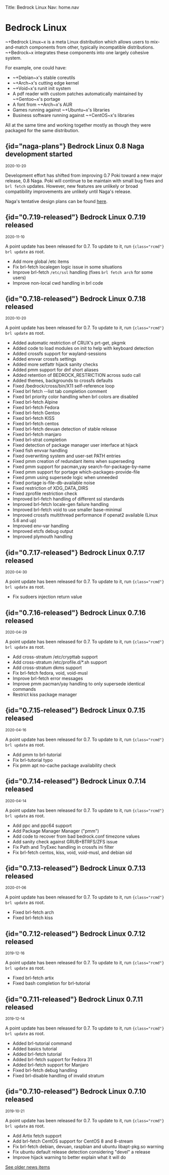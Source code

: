 Title: Bedrock Linux
Nav:   home.nav

Bedrock Linux
=============

~+Bedrock Linux~x is a meta Linux distribution which allows users to
mix-and-match components from other, typically incompatible distributions.
~+Bedrock~x integrates these components into one largely cohesive system.

For example, one could have:

- ~+Debian~x's stable coreutils
- ~+Arch~x's cutting edge kernel
- ~+Void~x's runit init system
- A pdf reader with custom patches automatically maintained by ~+Gentoo~x's portage
- A font from ~+Arch~x's AUR
- Games running against ~+Ubuntu~x's libraries
- Business software running against ~+CentOS~x's libraries

All at the same time and working together mostly as though they were packaged
for the same distribution.

## {id="naga-plans"} Bedrock Linux 0.8 Naga development started
<small>2020-10-20</small>

Development effort has shifted from improving 0.7 Poki toward a new major
release, 0.8 Naga.  Poki will continue to be maintain with small bug fixes and
`brl fetch` updates.  However, new features are unlikely or broad compatibility
improvements are unlikely until Naga's release.

Naga's tentative design plans can be found [here](0.8/plans.html).

## {id="0.7.19-released"} Bedrock Linux 0.7.19 released
<small>2020-11-10</small>

A point update has been released for 0.7.  To update to it, run `{class="rcmd"} brl update` as root.

- Add more global /etc items
- Fix brl-fetch localegen logic issue in some situations
- Improve brl-fetch `/etc/ssl` handling (fixes `brl fetch arch` for some users)
- Improve non-local cwd handling in brl code

## {id="0.7.18-released"} Bedrock Linux 0.7.18 released
<small>2020-10-20</small>

A point update has been released for 0.7.  To update to it, run `{class="rcmd"} brl update` as root.

- Added automatic restriction of CRUX's prt-get, pkgmk
- Added code to load modules on init to help with keyboard detection
- Added crossfs support for wayland-sessions
- Added envvar crossfs settings
- Added more setfattr hijack sanity checks
- Added pmm support for dnf short aliases
- Added retention of BEDROCK_RESTRICTION across sudo call
- Added themes, backgrounds to crossfs defaults
- Fixed /bedrock/cross/bin/X11 self-reference loop
- Fixed brl fetch --list tab completion comment
- Fixed brl priority color handling when brl colors are disabled
- Fixed brl-fetch Alpine
- Fixed brl-fetch Fedora
- Fixed brl-fetch Gentoo
- Fixed brl-fetch KISS
- Fixed brl-fetch centos
- Fixed brl-fetch devuan detection of stable release
- Fixed brl-fetch manjaro
- Fixed brl-strat completion
- Fixed detection of package manager user interface at hijack
- Fixed fish envvar handling
- Fixed overwriting system and user-set PATH entries
- Fixed pmm creation of redundant items when superseding
- Fixed pmm support for pacman,yay search-for-package-by-name
- Fixed pmm support for portage which-packages-provide-file
- Fixed pmm using supersede logic when unneeded
- Fixed portage is-file-db-available noise
- Fixed restriction of XDG_DATA_DIRS
- Fixed zprofile restriction check
- Improved brl-fetch handling of different ssl standards
- Improved brl-fetch locale-gen failure handling
- Improved brl-fetch void to use smaller base-minimal
- Improved crossfs multithread performance if openat2 available (Linux 5.6 and up)
- Improved env-var handling
- Improved etcfs debug output
- Improved plymouth handling

## {id="0.7.17-released"} Bedrock Linux 0.7.17 released
<small>2020-04-30</small>

A point update has been released for 0.7.  To update to it, run `{class="rcmd"} brl update` as root.

- Fix sudoers injection return value

## {id="0.7.16-released"} Bedrock Linux 0.7.16 released
<small>2020-04-29</small>

A point update has been released for 0.7.  To update to it, run `{class="rcmd"} brl update` as root.

- Add cross-stratum /etc/crypttab support
- Add cross-stratum /etc/profile.d/*.sh support
- Add cross-stratum dkms support
- Fix brl-fetch fedora, void, void-musl
- Improve brl-fetch error messages
- Improve pmm pacman/yay handling to only supersede identical commands
- Restrict kiss package manager

## {id="0.7.15-released"} Bedrock Linux 0.7.15 released
<small>2020-04-16</small>

A point update has been released for 0.7.  To update to it, run `{class="rcmd"} brl update` as root.

- Add pmm to brl-tutorial
- Fix brl-tutorial typo
- Fix pmm apt no-cache package availability check

## {id="0.7.14-released"} Bedrock Linux 0.7.14 released
<small>2020-04-14</small>

A point update has been released for 0.7.  To update to it, run `{class="rcmd"} brl update` as root.

- Add ppc and ppc64 support
- Add Package Manager Manager ("pmm")
- Add code to recover from bad bedrock.conf timezone values
- Add sanity check against GRUB+BTRFS/ZFS issue
- Fix Path and TryExec handling in crossfs ini filter
- Fix brl-fetch centos, kiss, void, void-musl, and debian sid

## {id="0.7.13-released"} Bedrock Linux 0.7.13 released
<small>2020-01-06</small>

A point update has been released for 0.7.  To update to it, run `{class="rcmd"} brl update` as root.

- Fixed brl-fetch arch
- Fixed brl-fetch kiss

## {id="0.7.12-released"} Bedrock Linux 0.7.12 released
<small>2019-12-16</small>

A point update has been released for 0.7.  To update to it, run `{class="rcmd"} brl update` as root.

- Fixed brl-fetch artix
- Fixed bash completion for brl-tutorial

## {id="0.7.11-released"} Bedrock Linux 0.7.11 released
<small>2019-12-14</small>

A point update has been released for 0.7.  To update to it, run `{class="rcmd"} brl update` as root.

- Added brl-tutorial command
- Added basics tutorial
- Added brl-fetch tutorial
- Added brl-fetch support for Fedora 31
- Added brl-fetch support for Manjaro
- Fixed brl-fetch debug handling
- Fixed brl-disable handling of invalid stratum

## {id="0.7.10-released"} Bedrock Linux 0.7.10 released
<small>2019-10-21</small>

A point update has been released for 0.7.  To update to it, run `{class="rcmd"} brl update` as root.

- Add Artix fetch support
- Add brl-fetch CentOS support for CentOS 8 and 8-stream
- Fix brl-fetch debian, devuan, raspbian and ubuntu libapt-pkg.so warning
- Fix ubuntu default release detection considering "devel" a release
- Improve hijack warning to better explain what it will do

[See older news items](news.html)
